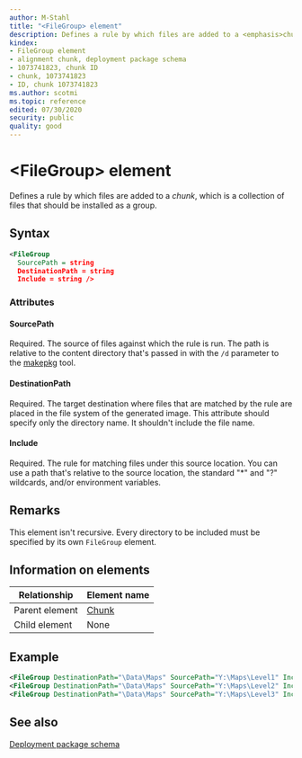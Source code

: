 ```yaml
---
author: M-Stahl
title: "<FileGroup> element"
description: Defines a rule by which files are added to a <emphasis>chunk</emphasis>, which is a collection of files that should be installed as a group.
kindex:
- FileGroup element
- alignment chunk, deployment package schema
- 1073741823, chunk ID
- chunk, 1073741823
- ID, chunk 1073741823
ms.author: scotmi
ms.topic: reference
edited: 07/30/2020
security: public
quality: good
---
```


# &lt;FileGroup> element
Defines a rule by which files are added to a *chunk*, which is a collection of files that should be installed as a group.
<a id="syntaxSection"></a>

   

## Syntax  
   
```xml
<FileGroup
  SourcePath = string
  DestinationPath = string
  Include = string />  
```
  
<a id="ID4E3"></a>

   

### Attributes  
  
#### SourcePath  

Required. The source of files against which the rule is run. The path is relative to the content directory that's passed in with the `/d` parameter to the [makepkg](makepkg.md) tool.
  
  
#### DestinationPath  

Required. The target destination where files that are matched by the rule are placed in the file system of the generated image. This attribute should specify only the directory name. It shouldn't include the file name.
  
  
#### Include  

Required. The rule for matching files under this source location. You can use a path that's relative to the source location, the standard "*" and "?" wildcards, and/or environment variables.
  
<a id="remarks"></a>

   

## Remarks  
   
  
This element isn't recursive. Every directory to be included must be specified by its own `FileGroup` element.  

<a id="ID4EXC"></a>

   

## Information on elements

| Relationship | Element name | 
| --- | --- | 
| Parent element| [Chunk](deployment-element-chunk.md)|
| Child element| None | 

 
<a id="ID4EDD"></a>

   

## Example  


   
```xml
<FileGroup DestinationPath="\Data\Maps" SourcePath="Y:\Maps\Level1" Include="*.map"/>
<FileGroup DestinationPath="\Data\Maps" SourcePath="Y:\Maps\Level2" Include="*.map"/>
<FileGroup DestinationPath="\Data\Maps" SourcePath="Y:\Maps\Level3" Include="*.map"/>  
```
  
## See also  
  
[Deployment package schema](atoc-deployment-schema.md)  
  